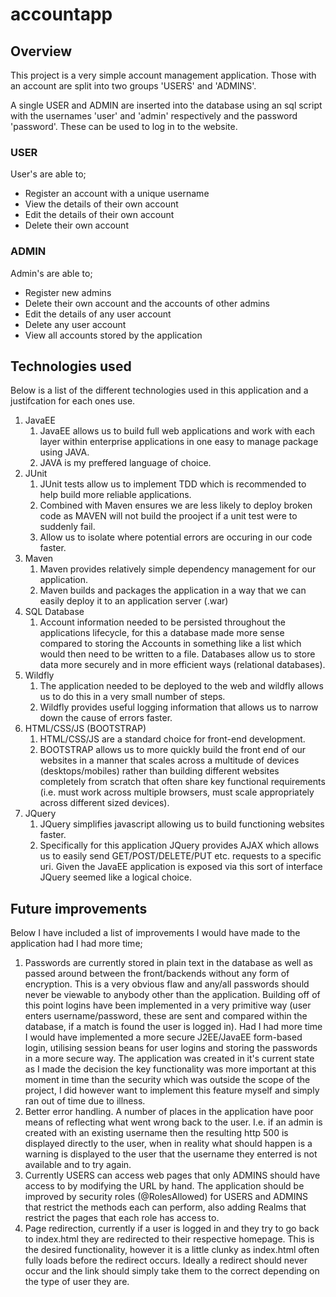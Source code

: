  # accountapp
## Overview
This project is a very simple account management application. Those with an account are split into two groups 'USERS' and 'ADMINS'. 

A single USER and ADMIN are inserted into the database using an sql script with the usernames 'user' and 'admin' respectively and the password 'password'. These can be used to log in to the website.

### USER
User's are able to;
* Register an account with a unique username
* View the details of their own account
* Edit the details of their own account
* Delete their own account

### ADMIN
Admin's are able to;
* Register new admins
* Delete their own account and the accounts of other admins
* Edit the details of any user account
* Delete any user account
* View all accounts stored by the application

## Technologies used
Below is a list of the different technologies used in this application and a justifcation for each ones use.

1. JavaEE
    1. JavaEE allows us to build full web applications and work with each layer within enterprise applications in one easy to manage package using JAVA. 
    2. JAVA is my preffered language of choice.
2. JUnit
    1. JUnit tests allow us to implement TDD which is recommended to help build more reliable applications.
    2. Combined with Maven ensures we are less likely to deploy broken code as MAVEN will not build the prooject if a unit test were to suddenly fail.
    3. Allow us to isolate where potential errors are occuring in our code faster.
3. Maven
    1. Maven provides relatively simple dependency management for our application.
    2. Maven builds and packages the application in a way that we can easily deploy it to an application server (.war)
4. SQL Database
    1. Account information needed to be persisted throughout the applications lifecycle, for this a database made more sense compared to storing the Accounts in something like a list which would then need to be written to a file. Databases allow us to store data more securely and in more efficient ways (relational databases).
5. Wildfly
    1. The application needed to be deployed to the web and wildfly allows us to do this in a very small number of steps.
    2. Wildfly provides useful logging information that allows us to narrow down the cause of errors faster.
6. HTML/CSS/JS (BOOTSTRAP)
    1. HTML/CSS/JS are a standard choice for front-end development.
    2. BOOTSTRAP allows us to more quickly build the front end of our websites in a manner that scales across a multitude of devices (desktops/mobiles) rather than building different websites completely from scratch that often share key functional requirements (i.e. must work across multiple browsers, must scale appropriately across different sized devices). 
7. JQuery
    1. JQuery simplifies javascript allowing us to build functioning websites faster.
    2. Specifically for this application JQuery provides AJAX which allows us to easily send GET/POST/DELETE/PUT etc. requests to a specific uri. Given the JavaEE application is exposed via this sort of interface JQuery seemed like a logical choice.


## Future improvements
Below I have included a list of improvements I would have made to the application had I had more time;
1. Passwords are currently stored in plain text in the database as well as passed around between the front/backends without any form of encryption. This is a very obvious flaw and any/all passwords should never be viewable to anybody other than the application. Building off of this point logins have been implemented in a very primitive way (user enters username/password, these are sent and compared within the database, if a match is found the user is logged in). Had I had more time I would have implemented a more secure J2EE/JavaEE form-based login, utilising session beans for user logins and storing the passwords in a more secure way. The application was created in it's current state as I made the decision the key functionality was more important at this moment in time than the security which was outside the scope of the project, I did however want to implement this feature myself and simply ran out of time due to illness.
2. Better error handling. A number of places in the application have poor means of reflecting what went wrong back to the user. I.e. if an admin is created with an existing username then the resulting http 500 is displayed directly to the user, when in reality what should happen is a warning is displayed to the user that the username they enterred is not available and to try again.
3. Currently USERS can access web pages that only ADMINS should have access to by modifying the URL by hand. The application should be improved by security roles (@RolesAllowed) for USERS and ADMINS that restrict the methods each can perform, also adding Realms that restrict the pages that each role has access to.
4. Page redirection, currently if a user is logged in and they try to go back to index.html they are redirected to their respective homepage. This is the desired functionality, however it is a little clunky as index.html often fully loads before the redirect occurs. Ideally a redirect should never occur and the link should simply take them to the correct depending on the type of user they are.
